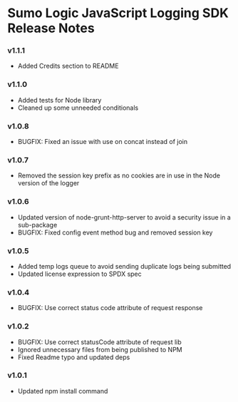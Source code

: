 # Sumo Logic JavaScript Logging SDK Release Notes

### v1.1.1
* Added Credits section to README

### v1.1.0
* Added tests for Node library
* Cleaned up some unneeded conditionals

### v1.0.8
* BUGFIX: Fixed an issue with use on concat instead of join

### v1.0.7
* Removed the session key prefix as no cookies are in use in the Node version of the logger

### v1.0.6
* Updated version of node-grunt-http-server to avoid a security issue in a sub-package
* BUGFIX: Fixed config event method bug and removed session key

### v1.0.5
* Added temp logs queue to avoid sending duplicate logs being submitted
* Updated license expression to SPDX spec

### v1.0.4
* BUGFIX: Use correct status code attribute of request response

### v1.0.2
* BUGFIX: Use correct statusCode attribute of request lib
* Ignored unnecessary files from being published to NPM
* Fixed Readme typo and updated deps

### v1.0.1
* Updated npm install command